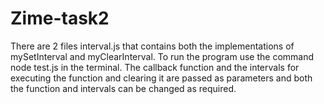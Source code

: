 # Zime-task2
There are 2 files interval.js that contains both the implementations of mySetInterval and myClearInterval.
To run the program use the command node test.js in the terminal.
The callback function and the intervals for executing the function and clearing it are passed as parameters and both the function and intervals can be changed as required.
